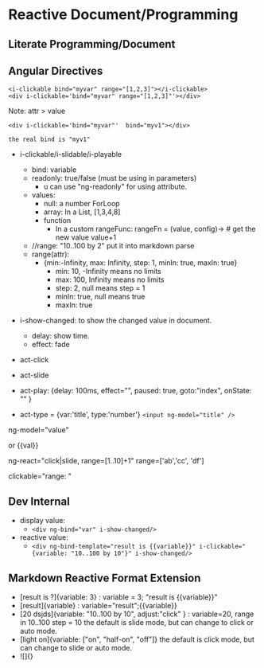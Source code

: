 # Reactive Document/Programming

##  Literate Programming/Document

## Angular Directives

    <i-clickable bind="myvar" range="[1,2,3]"></i-clickable>
    <div i-clickable='bind="myvar" range="[1,2,3]"'></div>

Note: attr > value

    <div i-clickable='bind="myvar"'  bind="myv1"></div>

    the real bind is "myv1"

* i-clickable/i-slidable/i-playable

  * bind: variable
  * readonly: true/false (must be using in parameters) 
    * u can use "ng-readonly" for using attribute.
  * values: 
    * null: a number ForLoop
    * array: In a List, [1,3,4,8]
    * function
      * In a custom rangeFunc:
          rangeFn = (value, config)->
            # get the new value
            value+1
  * //range: "10..100 by 2" put it into markdown parse
  * range(attr): 
    * {min:-Infinity, max: Infinity, step: 1, minIn: true, maxIn: true}
      * min: 10, -Infinity means no limits
      * max: 100, Infinity means no limits
      * step: 2, null means step = 1
      * minIn: true, null means true
      * maxIn: true
* i-show-changed: to show the changed value in document.
  * delay: show time.
  * effect: fade


* act-click
* act-slide
* act-play: {delay: 100ms, effect="", paused: true, goto:"index", onState: "" }
* act-type = {var:'title', type:'number'}
  `<input ng-model="title" />`


ng-model="value" 

or {{val}}

ng-react="click|slide, range=[1..10]+1"
range=['ab','cc', 'df']

clickable="range: "


## Dev Internal

* display value:
  * `<div ng-bind="var" i-show-changed/>`
* reactive value:
  * `<div ng-bind-template="result is {{variable}}" i-clickable="{variable: "10..100 by 10"}" i-show-changed/>`


## Markdown Reactive Format Extension

* [result is ?]{variable: 3} :  variable = 3;  "result is {{variable}}"
* [result]{variable} :  variable="result";{{variable}}
* [20 dsjds]{variable: "10..100 by 10", adjust:"click" } : variable=20, range in 10..100 step = 10
  the default is slide mode, but can change to click or auto mode.
* [light on]{variable: ["on", "half-on", "off"]}
  the default is click mode, but can change to slide or auto mode.
* ![]{}
